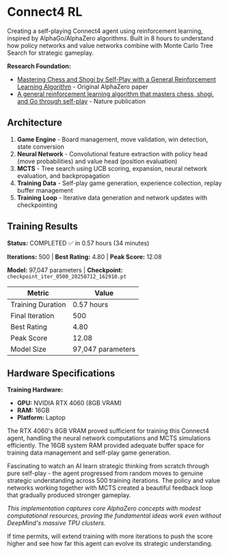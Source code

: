 # Connect4 RL

Creating a self-playing Connect4 agent using reinforcement learning, inspired by AlphaGo/AlphaZero algorithms. Built in 8 hours to understand how policy networks and value networks combine with Monte Carlo Tree Search for strategic gameplay.

**Research Foundation:**
- [Mastering Chess and Shogi by Self-Play with a General Reinforcement Learning Algorithm](https://arxiv.org/abs/1712.01815) - Original AlphaZero paper
- [A general reinforcement learning algorithm that masters chess, shogi, and Go through self-play](https://www.science.org/doi/10.1126/science.aar6404) - Nature publication

## Architecture

1. **Game Engine** - Board management, move validation, win detection, state conversion
2. **Neural Network** - Convolutional feature extraction with policy head (move probabilities) and value head (position evaluation)
3. **MCTS** - Tree search using UCB scoring, expansion, neural network evaluation, and backpropagation
4. **Training Data** - Self-play game generation, experience collection, replay buffer management
5. **Training Loop** - Iterative data generation and network updates with checkpointing

## Training Results

**Status:** COMPLETED ✅ in 0.57 hours (34 minutes)

**Iterations:** 500 | **Best Rating:** 4.80 | **Peak Score:** 12.08

**Model:** 97,047 parameters | **Checkpoint:** `checkpoint_iter_0500_20250712_162910.pt`

| Metric | Value |
|--------|-------|
| Training Duration | 0.57 hours |
| Final Iteration | 500 |
| Best Rating | 4.80 |
| Peak Score | 12.08 |
| Model Size | 97,047 parameters |

## Hardware Specifications

**Training Hardware:**
- **GPU:** NVIDIA RTX 4060 (8GB VRAM)
- **RAM:** 16GB
- **Platform:** Laptop

The RTX 4060's 8GB VRAM proved sufficient for training this Connect4 agent, handling the neural network computations and MCTS simulations efficiently. The 16GB system RAM provided adequate buffer space for training data management and self-play game generation.

Fascinating to watch an AI learn strategic thinking from scratch through pure self-play - the agent progressed from random moves to genuine strategic understanding across 500 training iterations. The policy and value networks working together with MCTS created a beautiful feedback loop that gradually produced stronger gameplay.

*This implementation captures core AlphaZero concepts with modest computational resources, proving the fundamental ideas work even without DeepMind's massive TPU clusters.*

If time permits, will extend training with more iterations to push the score higher and see how far this agent can evolve its strategic understanding.
